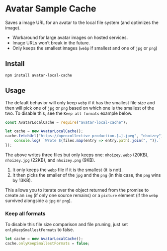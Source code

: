 # Avatar Sample Cache

Saves a image URL for an avatar to the local file system (and optimizes the image).

* Workaround for large avatar images on hosted services.
* Image URLs won’t break in the future.
* Only keeps the smallest images (`webp` if smallest and one of `jpg` or `png`)

## Install

```
npm install avatar-local-cache
```

## Usage

The default behavior will only keep `webp` if it has the smallest file size and then will pick one of `jpg` or `png` based on which one is the smallest of the two. To disable this, see the `Keep all formats` example below.

```js
const AvatarLocalCache = require("avatar-local-cache");

let cache = new AvatarLocalCache();
cache.fetchUrl("https://opencollective-production.[…].jpeg", "nhoizey").then(function(files) {
    console.log( `Wrote ${files.map(entry => entry.path).join(", ")}.` );
});
```

The above writes three files but only keeps one: `nhoizey.webp` (20KB), `nhoizey.jpg` (22KB), and `nhoizey.png` (9KB).

1. It only keeps the `webp` file if it is the smallest (it is not).
2. It then picks the smaller of the `jpg` and the `png` (in this case, the `png` wins by 13KB).

This allows you to iterate over the object returned from the promise to create an `img` (if only one source remains) or a `picture` element (if the `webp` survived alongside a `jpg` or `png`).

### Keep all formats

To disable this file size comparison and file pruning, just set `onlyKeepSmallestFormats` to false.

```js
let cache = new AvatarLocalCache();
cache.onlyKeepSmallestFormats = false;
```


